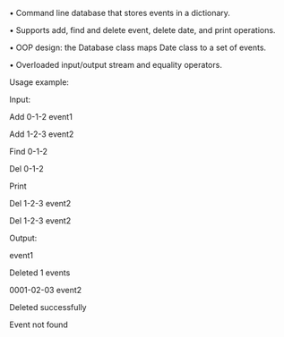• Command line database that stores events in a dictionary.

• Supports add, find and delete event, delete date, and print operations. 

• OOP design: the Database class maps Date class to a set of events. 

• Overloaded input/output stream and equality operators.

Usage example:

Input:

Add 0-1-2 event1

Add 1-2-3 event2

Find 0-1-2


Del 0-1-2

Print

Del 1-2-3 event2

Del 1-2-3 event2

Output:


event1

Deleted 1 events

0001-02-03 event2

Deleted successfully

Event not found
